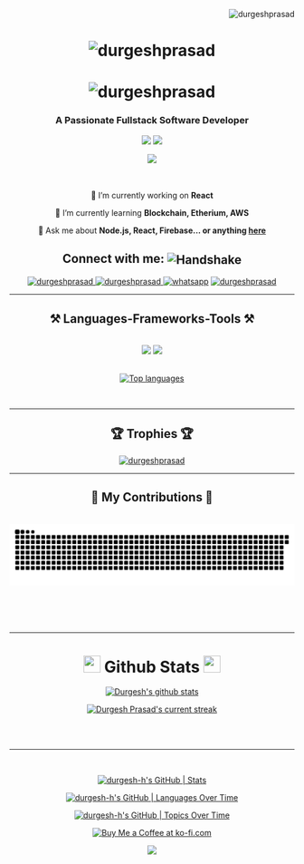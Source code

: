 
<p align="right"> <img src="https://komarev.com/ghpvc/?username=durgesh-h&label=Profile%20views&color=0e75b6&style=flat" alt="durgeshprasad" /> </p>

<h1 align="center">
    <img src="https://readme-typing-svg.herokuapp.com/?font=Righteous&size=35&center=true&vCenter=true&width=500&height=70&duration=4000&lines=Hi+There!+👋;+I'm+Durgesh+Prasad!;" alt="durgeshprasad" />
</h1>
<h1 align="center">
    <img src="https://user-images.githubusercontent.com/61057666/169029838-74df663d-2e62-4d77-bdff-b43f7d63f00f.png" alt="durgeshprasad" />
</h1>

<h3 align="center">A Passionate Fullstack Software Developer</h3>

<div align="center">
  <img   src="https://media.giphy.com/media/v1.Y2lkPTc5MGI3NjExbmFyODY0YzNxYjFvMWp5amV6cHltbThweTgwYnlkY2ZhOTVsYjFhZiZlcD12MV9pbnRlcm5hbF9naWZfYnlfaWQmY3Q9dHM/ZDTbix65Me1YDNLDF3/giphy.gif" />
    <img  src="https://media2.giphy.com/media/M9gbBd9nbDrOTu1Mqx/giphy.gif?cid=790b7611597cbb8f2a57ea1e22472c70a2e6f0e623ad2e80&rid=giphy.gif&ct=s" width="150px"/> 
</div>
<p align="center">
     <img src="https://capsule-render.vercel.app/api?type=waving&color=gradient&height=70&section=footer"/>
</p>
<br/>

<div align="center">
 
 🔭 I’m currently working on **React**
 
 🌱 I’m currently learning **Blockchain, Etherium, AWS**

💬 Ask me about **Node.js, React, Firebase... or anything [here](https://github.com/durgesh-h/durgesh-h/issues)**


 </div>

<div align="center"> 
     <h2>Connect with me: <img src="https://raw.githubusercontent.com/Tarikul-Islam-Anik/Animated-Fluent-Emojis/master/Emojis/Hand%20gestures/Handshake.png" alt="Handshake" width="25" height="25" align="center" /></h2>
  <a href="mailto:durgeshhh.in@gmail.com" target="_blank">
    <img src="https://img.shields.io/badge/Gmail-333333?style=for-the-badge&logo=gmail&logoColor=red" alt="durgeshprasad" target="_blank" />
  </a>
  <a href="https://linkedin.com/in/durgesh-h" target="_blank">
    <img src="https://img.shields.io/badge/LinkedIn-0077B5?style=for-the-badge&logo=linkedin&logoColor=white" target="_blank" alt="durgeshprasad" />
  </a>
 <a href="https://wa.me/918349305696" title="Whatsapp"><img alt="whatsapp"  src="https://img.shields.io/badge/WhatsApp-25D366?style=for-the-badge&logo=whatsapp&logoColor=white"/></a>
  <a href="https://durgeshprasad.co" target="_blank">
     <img src="https://img.shields.io/badge/Portfolio-FF5722?style=for-the-badge&logo=todoist&logoColor=white" target="_blank" alt="durgeshprasad" /> <!-- sqlite, safari, google-chrome are other good icon options -->
  </a>
</div>

 <hr/>
 
<h2 align="center">⚒️ Languages-Frameworks-Tools ⚒️</h2>
<br/>
<div align="center">
    <img src="https://skillicons.dev/icons?i=react,bootstrap,html,css,vscode,github,figma,tailwind,git" />
    <img src="https://skillicons.dev/icons?i=nodejs,python,javascript,typescript,express,firebase,mongodb,c,java,nextjs,mysql" /><br>
      <br/>
    
 [![Top languages](https://github-readme-mwendwa.vercel.app/api/top-langs/?username=durgesh-h&layout=compact&count_private=true&theme=blue-green&title_color=00b3ff)](#)
    
</div>
</div>

<br/>
<hr/>
  <h2 align="center" >🏆 Trophies 🏆</h2>
<p align="center"> <a href="https://github.com/ryo-ma/github-profile-trophy"><img src="https://github-profile-trophy.vercel.app/?username=durgesh-h" alt="durgeshprasad" /></a> </p>
<hr/>
<div align="center">
  <h2>🐍 My Contributions 🐍</h2>
  <br>
 <picture>
  <source
    media="(prefers-color-scheme: dark)"
    srcset="https://raw.githubusercontent.com/durgesh-h/durgesh-h/output/github-contribution-grid-snake-dark.svg"
  />
  <source
    media="(prefers-color-scheme: light)"
    srcset="https://raw.githubusercontent.com/durgesh-h/durgesh-h/output/github-contribution-grid-snake.svg"
  />
  <img
    alt="github contribution grid snake animation"
    src="https://raw.githubusercontent.com/durgesh-h/durgesh-h/output/github-contribution-grid-snake.svg"
  />
</picture>
  
  <br/><br/><br/>
</div>

<hr/>
<div align="center" display="flex">
 <h1> <img src="https://raw.githubusercontent.com/Tarikul-Islam-Anik/Animated-Fluent-Emojis/master/Emojis/Travel%20and%20places/Rocket.png" width="30" height="30"/> Github Stats <img src="https://raw.githubusercontent.com/Tarikul-Islam-Anik/Animated-Fluent-Emojis/master/Emojis/Travel%20and%20places/Rocket.png" width="30" height="30"/> </h1>

 [![Durgesh's github stats](https://bad-apple-github-readme.vercel.app/api?username=durgesh-h&show_icons=true&count_private=true&line_height=20&icon_color=00b3ff&theme=blue-green&title_color=00b3ff)](#)

[![Durgesh Prasad's current streak](https://streak-stats.demolab.com/?user=durgesh-h&count_private=true&theme=blue-green&title_color=00b3ff)](#)
</div>
<br/><br/>

<hr/>

<br/>
<div align=center>
    
[![durgesh-h's GitHub | Stats](https://stats.quine.sh/durgesh-h/github?theme=dark)](https://quine.sh?utm_source=widgets&utm_campaign=durgesh-h)

[![durgesh-h's GitHub | Languages Over Time](https://stats.quine.sh/durgesh-h/languages-over-time?theme=dark)](https://quine.sh?utm_source=widgets&utm_campaign=durgesh-h)

[![durgesh-h's GitHub | Topics Over Time](https://stats.quine.sh/durgesh-h/topics-over-time?theme=dark)](https://quine.sh?utm_source=widgets&utm_campaign=durgesh-h)

</div>
<div align="center">
<a href='' target='_blank'><img height='64' style='border:0px;height:64px;' src='https://storage.ko-fi.com/cdn/kofi1.png?v=3' border='0' alt='Buy Me a Coffee at ko-fi.com' /></a>
</div>

<p align="center">
     <img src="https://capsule-render.vercel.app/api?type=waving&color=gradient&height=150&section=footer"/>
</p>

<br/>
